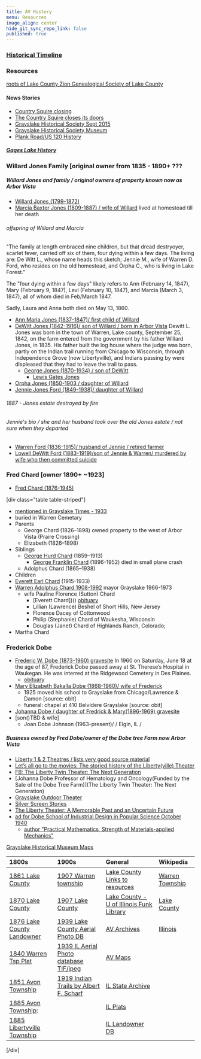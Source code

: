 ```yaml
---
title: AV History
menu: Resources
image_align: center
hide_git_sync_repo_link: false
published: true
---
```


### [Historical Timeline](https://files.arborvista.org/history/Arbor%20Vista%20Timeline.html)

### Resources
[roots of Lake County ](http://sites.rootsweb.com/~ilzgs/lchist.html)
[Zion Genealogical Society of Lake County](http://sites.rootsweb.com/~ilzgs/index.html)

#### News Stories
- [Country Squire closing](https://patch.com/illinois/grayslake/end-of-an-era-a-look-back-at-the-country-squire)
- [The Country Squire closes its doors](https://patch.com/illinois/grayslake/the-country-squire-closes-its-doors)
- [Grayslake Historical Society Sept 2015](https://grayslakehistory.org/wp-content/uploads/Sep-2015.pdf)
- [Grayslake Historical Society Museum](https://grayslakehistory.org/)
- [Plank Road/US 120 History](https://patch.com/illinois/grayslake/from-the-grayslake-historical-society-archives-plank-roads)

##### [Gages Lake History](https://sites.google.com/site/idlegages/history)

### Willard Jones Family [original owner from 1835 - 1890+ ???

##### Willard Jones and family / original owners of property known now as Arbor Vista
- [Willard Jones,(1799-1872)](https://www.findagrave.com/memorial/88081931/willard-jones)
- [Marcia Baxter Jones (1809-1887) / wife of Willard](https://www.findagrave.com/memorial/88081911/marcia-d-jones) lived at homestead till her death
###### offspring of Willard and Marcia
"The family at length embraced nine children, but that dread destryoyer, scarlet fever, carried off six of them, four dying within a few days. The living are: De Witt L., whose name heads this sketch; Jennie M., wife of Warren D. Ford, who resides on the old homestead, and Orpha C., who is living in Lake Forest."

The "four dying within a few days" likely refers to Ann (February 14, 1847), Mary (February 9, 1847), Levi (February 10, 1847), and Marcia (March 3, 1847), all of whom died in Feb/March 1847.

Sadly, Laura and Anna both died on May 13, 1860.
 - [Ann Maria Jones (1837-1847)/ first child of Willard](https://www.findagrave.com/memorial/88081755/ann-maria-jones)
 - [DeWitt Jones (1842-1916)/ son of Willard / born in Arbor Vista](https://www.findagrave.com/memorial/24853240/dewitt-lane-jones)
 Dewitt L. Jones was born in the town of Warren, Lake county, September 25, 1842, on the farm entered from the government by his father Willard Jones, in 1835. His father built the log house where the judge was born, partly on the Indian trail running from Chicago to Wisconsin, through Independence Grove (now Libertyville), and Indians passing by were displeased that they had to leave the trail to pass.
   - [George Jones (1870-1934) / son of DeWitt](https://www.findagrave.com/memorial/16887162/george-w-jones)
     - [Lewis Gates Jones](https://www.findagrave.com/memorial/145921403/lewis-gates-jones)
 - [Orpha Jones (1850-1903 / daughter of Willard](https://www.findagrave.com/memorial/24811705/warren-d-ford)
 - [Jennie Jones Ford (1849-1938)/ daughter of Willard](https://www.findagrave.com/memorial/24811291/jennie-m-ford)
###### 1887 - Jones estate destroyed by fire
###### Jennie's bio / she and her husband took over the old Jones estate / not sure when they departed
  - [Warren Ford (1836-1915)/ husband of Jennie / retired farmer](https://www.findagrave.com/memorial/24811705/warren-d-ford)
  - [Lowell DeWitt Ford (1883-1919)/son of Jennie & Warren/ murdered by wife who then committed suicide](https://www.findagrave.com/memorial/24811309/lowell-dewitt-ford)
  
### Fred Chard [owner 1890+ ~1923]
- [Fred Chard (1876-1945)](https://www.findagrave.com/memorial/38520892/fred-george-chard)

[div class="table table-striped"]
- [mentioned in Grayslake Times - 1933](https://grayslakehistory.org/wp-content/uploads/Jan-2002.pdf)
- buried in Warren Cemetary
- Parents
   - George Chard (1826–1898) owned property to the west of Arbor Vista (Praire Crossing)
   - Elizabeth (1826–1898)
- Siblings 
   - [George Hurd Chard](https://www.findagrave.com/memorial/52323894/george-hurd-chard) (1859–1913)
     - [George Franklin Chard](https://www.findagrave.com/memorial/117414241/george-franklin-chard) (1896-1952) died in small plane crash
   - Adolphus Chard (1865–1938)
 - Children
  - [Everett Earl Chard](https://www.findagrave.com/memorial/44006014/everett-earl-chard) (1915-1933) 
  - [Warren Adolphus Chard 1908-1992](https://www.geni.com/people/Warren-Chard/6000000017876550171) mayor Grayslake 1966-1973
    - wife  Pauline Florence (Sutton) Chard
      - [Everett Chard])() [obituary](https://www.granitefallsnews.com/article/20100107/NEWS/301079941)
      - Lillian (Lawrence) Beshel of Short Hills, New Jersey 
      - Florence Dacey of Cottonwood
      - Philip (Stephanie) Chard of Waukesha, Wisconsin
      - Douglas (Janet) Chard of Highlands Ranch, Colorado;
  - Martha Chard

### Frederick Dobe
- [Frederic W. Dobe (1873-1960) gravesite](https://www.findagrave.com/memorial/182623581/frederick-william-dobe)
In 1960 on Saturday, June 18 at the age of 87, Frederick Dobe passed away at St. Therese’s Hospital in Waukegan. He was interred at the Ridgewood Cemetery in Des Plaines.
    - [obituary](https://www.newspapers.com/clip/18933987/chicago-tribune/)
- [Mary Elizabeth Bakalla Dobe (1868-1960)/ wife of Frederick](https://www.findagrave.com/memorial/182623466/mary-elizabeth-dobe)
    - 1925 moved his school to Grayslake from Chicago/Lawrence & Damon [source: obit]
    - funeral: chapel at 410 Belvidere Grayslake [source: obit]
- [Johanna Dobe / daughter of Fredrick & Mary(1896-1969) gravesite]()
- [son()TBD & wife]
  - Joan Dobe Johnson (1963-present)/  / Elgin, IL /

##### Business owned by Fred Dobe/owner of the Dobe tree Farm now Arbor Vista
- [Liberty 1 & 2 Theatres / lists very good source material](http://cinematreasures.org/theaters/3155)
- [Let’s all go to the movies: The storied history of the Liberty(ville) Theater](https://shelflife.cooklib.org/2017/01/25/lets-all-go-to-the-movies-the-storied-history-of-the-libertyville-theater/)
- [FB: The Liberty Twin Theater: The Next Generation](https://www.facebook.com/libertytwintheater)
- [Johanna Dobe Professor of Hematology and Oncology(Funded by the Sale of the Dobe Tree Farm)](The Liberty Twin Theater: The Next Generation)
- [Grayslake Outdoor Theater](http://cinematreasures.org/theaters/5366)
- [Silver Screen Stories](https://patch.com/illinois/libertyville/silver-screen-stories)
- [The Liberty Theater: A Memorable Past and an Uncertain Future](https://www.lhsdoi.com/19150/features/the-liberty-theater-a-memorable-past-and-an-uncertain-future/)
- [ad for Dobe School of Industrial Design in Popular Science October 1940](https://books.google.com/books?id=jCcDAAAAMBAJ&lpg=PA18&ots=sKEyBDhsop&dq=%22dobe%22%20%22correspondence%22%20school%20of%20industrial%20design&pg=PA18#v=onepage&q&f=true)
    - [author "Practical Mathematics, Strength of Materials-applied Mechanics"](https://www.amazon.com/Practical-Mathematics-Strength-Materials-applied-Mechanics/dp/B003NEKKQY)


 [Grayslake Historical Museum Maps](https://patch.com/illinois/grayslake/historic-maps-detail-grayslake-s-history)  

__1800s__ | __1900s__ | __General__ | __Wikipedia__
:--  | :---- | :--- | :---
[1861 Lake County]           | [1907 Warren township] | [Lake County Links to resources]  | [Warren Township]
[1870 Lake County]           | [1907 Lake County]     | [Lake County - U of Illinois Funk Library] | [Lake County]
[1876 Lake County Landowner] | [1939 Lake County Aerial Photo DB] | [AV Archives] | [Illinois]
[1840 Warren Tsp Plat]       | [1939 IL Aerial Photo database TIF/jpeg] | [AV Maps] | 
[1851 Avon Township]         | [1919 Indian Trails by  Albert F. Scharf]            |  [IL State Archive] |
[1885 Avon Township]:        |                                          | [IL Plats] |
[1885 Libertyville Township] |                                          | [IL Landowner DB] |

[/div]

[AV Archives]: https://github.com/rhoppel/arborvista_history/
[AV Maps]:     https://github.com/rhoppel/arborvista_history/tree/master/maps
[Lake County Links to resources]: http://www.linkpendium.com/lake-il-genealogy/maps/
[1851 Avon Township]: https://files.arborvista.org/history/maps/1851%20Avon%20Township.jpg
[1885 Avon Township]: https://files.arborvista.org/history/maps/1885%20Avon%20Township.jpg
[1885 Libertyville Township]: https://files.arborvista.org/history/maps/1885%20Libertyville%20Township.jpg
[1861 Lake County]: http://www.historicmapworks.com/Map/US/1610116/Lake+County+1861/Lake+County+1861/Illinois/
[1870 Lake County]: http://www.mygenealogyhound.com/maps/illinois-maps/il-lake-county-illinois-1870-map.html
[1876 Lake County Landowner]: https://www.mapsofthepast.com/lake-county-illinois-landowner-map-1876.html
[1907 Warren township]: http://www.historicmapworks.com/Map/US/220532/Warren+Township++Lewin+Park/Lake+County+1907/Illinois/
[1907 Lake County]: http://www.historicmapworks.com/Atlas/US/12070/Lake+County+1907/
[1919 Indian Trails by  Albert F. Scharf]: https://files.arborvista.org/history/maps/1919%20Indian%20Trails.jpg
[1939 Lake County Aerial Photo DB]: http://clearinghouse.isgs.illinois.edu/webdocs/ilhap/county/j_lake.html
[1939 IL Aerial Photo database TIF/jpeg]: http://clearinghouse.isgs.illinois.edu/webdocs/ilhap/county/
[Lake County - U of Illinois Funk Library]: https://www.library.illinois.edu/funkaces/landownership/lake/
[IL State Archive]: https://www.cyberdriveillinois.com/departments/archives/
[IL Plats]: http://landplats.ilsos.net/FTP_Illinois.html
[1840 Warren Tsp Plat]: http://landplats.ilsos.net:9001/lizardtech/iserv/calcrgn?cat=IMAGES&item=Lake/29-45.sid&style=default/view.xsl&wid=600&hei=400&browser=win_ns6&plugin=false
[IL Landowner DB]: http://www.cyberdriveillinois.com/departments/archives/databases/data_lan.html

[Warren Township]: https://en.wikipedia.org/wiki/Warren_Township,_Lake_County,_Illinois
[Lake County]:     https://en.wikipedia.org/wiki/Lake_County,_Illinois
[Illinois]:        https://en.wikipedia.org/wiki/Illinois
